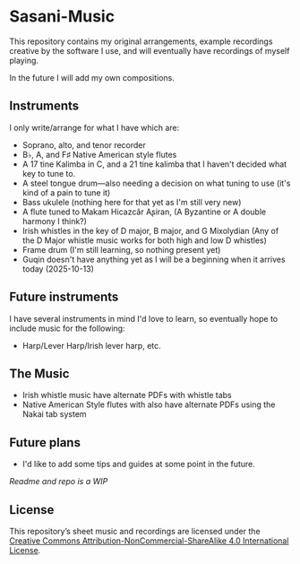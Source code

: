 # Sasani-Music

This repository contains my original arrangements, example recordings creative by the software I use, and will eventually have recordings of myself playing.

In the future I will add my own compositions.

## Instruments
I only write/arrange for what I have which are:
* Soprano, alto, and tenor recorder
* B♭, A, and F♯ Native American style flutes
* A 17 tine Kalimba in C, and a 21 tine kalimba that I haven't decided what key to tune to.
* A steel tongue drum—also needing a decision on what tuning to use (it's kind of a pain to tune it)
* Bass ukulele (nothing here for that yet as I'm still very new)
* A flute tuned to Makam Hicazcâr Aʂiran, (A Byzantine or A double harmony I think?)
* Irish whistles in the key of D major, B major, and G Mixolydian (Any of the D Major whistle music works for both high and low D whistles)
* Frame drum (I'm still learning, so nothing present yet)
* Guqin doesn't have anything yet as I will be a beginning when it arrives today (2025-10-13)

## Future instruments
I have several instruments in mind I'd love to learn, so eventually hope to include music for the following:
* Harp/Lever Harp/Irish lever harp, etc.

## The Music
* Irish whistle music have alternate PDFs with whistle tabs
* Native American Style flutes with also have alternate PDFs using the Nakai tab system

## Future plans
* I'd like to add some tips and guides at some point in the future.

*Readme and repo is a WIP*

## License
This repository’s sheet music and recordings are licensed under the  
[Creative Commons Attribution-NonCommercial-ShareAlike 4.0 International License](https://creativecommons.org/licenses/by-nc-sa/4.0/).